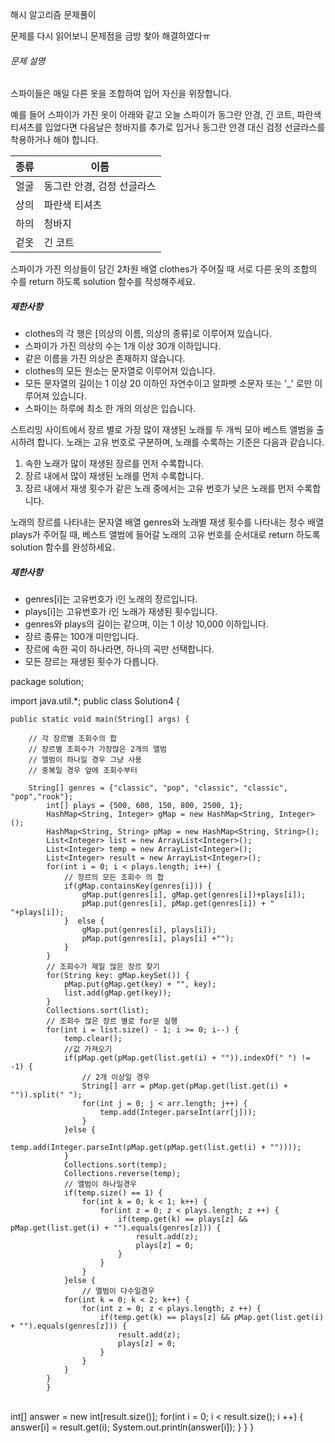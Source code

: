 해시 알고리즘 문제풀이 



문제를 다시 읽어보니 문제점을 금방 찾아 해결하였다ㅠ

###### 문제 설명

스파이들은 매일 다른 옷을 조합하여 입어 자신을 위장합니다.

예를 들어 스파이가 가진 옷이 아래와 같고 오늘 스파이가 동그란 안경, 긴 코트, 파란색 티셔츠를 입었다면 다음날은 청바지를 추가로 입거나 동그란 안경 대신 검정 선글라스를 착용하거나 해야 합니다.

| 종류 | 이름                       |
| ---- | -------------------------- |
| 얼굴 | 동그란 안경, 검정 선글라스 |
| 상의 | 파란색 티셔츠              |
| 하의 | 청바지                     |
| 겉옷 | 긴 코트                    |

스파이가 가진 의상들이 담긴 2차원 배열 clothes가 주어질 때 서로 다른 옷의 조합의 수를 return 하도록 solution 함수를 작성해주세요.

##### 제한사항

- clothes의 각 행은 [의상의 이름, 의상의 종류]로 이루어져 있습니다.
- 스파이가 가진 의상의 수는 1개 이상 30개 이하입니다.
- 같은 이름을 가진 의상은 존재하지 않습니다.
- clothes의 모든 원소는 문자열로 이루어져 있습니다.
- 모든 문자열의 길이는 1 이상 20 이하인 자연수이고 알파벳 소문자 또는 '_' 로만 이루어져 있습니다.
- 스파이는 하루에 최소 한 개의 의상은 입습니다.

스트리밍 사이트에서 장르 별로 가장 많이 재생된 노래를 두 개씩 모아 베스트 앨범을 출시하려 합니다. 노래는 고유 번호로 구분하며, 노래를 수록하는 기준은 다음과 같습니다.

1. 속한 노래가 많이 재생된 장르를 먼저 수록합니다.
2. 장르 내에서 많이 재생된 노래를 먼저 수록합니다.
3. 장르 내에서 재생 횟수가 같은 노래 중에서는 고유 번호가 낮은 노래를 먼저 수록합니다.

노래의 장르를 나타내는 문자열 배열 genres와 노래별 재생 횟수를 나타내는 정수 배열 plays가 주어질 때, 베스트 앨범에 들어갈 노래의 고유 번호를 순서대로 return 하도록 solution 함수를 완성하세요.

##### 제한사항

- genres[i]는 고유번호가 i인 노래의 장르입니다.
- plays[i]는 고유번호가 i인 노래가 재생된 횟수입니다.
- genres와 plays의 길이는 같으며, 이는 1 이상 10,000 이하입니다.
- 장르 종류는 100개 미만입니다.
- 장르에 속한 곡이 하나라면, 하나의 곡만 선택합니다.
- 모든 장르는 재생된 횟수가 다릅니다.



package solution;

import java.util.*;
public class Solution4 {
	
	public static void main(String[] args) {
	
		// 각 장르별 조회수의 합
		// 장르별 조회수가 가장많은 2개의 앨범
		// 엘범이 하나일 경우 그냥 사용
		// 중복일 경우 앞에 조회수부터
		
		String[] genres = {"classic", "pop", "classic", "classic", "pop","rook"};	
	    	int[] plays = {500, 600, 150, 800, 2500, 1};
	        HashMap<String, Integer> gMap = new HashMap<String, Integer>();
	        HashMap<String, String> pMap = new HashMap<String, String>();
	        List<Integer> list = new ArrayList<Integer>();
	        List<Integer> temp = new ArrayList<Integer>();
	        List<Integer> result = new ArrayList<Integer>();
	        for(int i = 0; i < plays.length; i++) {
	        	// 장르의 모든 조회수 의 합
	            if(gMap.containsKey(genres[i])) {
	            	gMap.put(genres[i], gMap.get(genres[i])+plays[i]);
	            	pMap.put(genres[i], pMap.get(genres[i]) + " "+plays[i]);
	            }  else {
	            	gMap.put(genres[i], plays[i]);
	            	pMap.put(genres[i], plays[i] +"");
	            }
	        }
	        // 조회수가 제일 많은 장르 찾기
	        for(String key: gMap.keySet()) {
	        	pMap.put(gMap.get(key) + "", key);
	        	list.add(gMap.get(key));
	        }
	        Collections.sort(list);
	        // 조회수 많은 장르 별로 for문 실행 
	        for(int i = list.size() - 1; i >= 0; i--) {
	        	temp.clear();
	        	//값 가져오기 
	        	if(pMap.get(pMap.get(list.get(i) + "")).indexOf(" ") != -1) {
	        		// 2개 이상일 경우
	        		String[] arr = pMap.get(pMap.get(list.get(i) + "")).split(" ");
	        		for(int j = 0; j < arr.length; j++) {
	        			temp.add(Integer.parseInt(arr[j]));
	        		}
	        	}else {
	        		temp.add(Integer.parseInt(pMap.get(pMap.get(list.get(i) + ""))));
	        	}
	        	Collections.sort(temp);
	        	Collections.reverse(temp);
	        	// 앨범이 하나일경우
	        	if(temp.size() == 1) {
	        		for(int k = 0; k < 1; k++) {
		        		for(int z = 0; z < plays.length; z ++) {
		        			if(temp.get(k) == plays[z] && pMap.get(list.get(i) + "").equals(genres[z])) {
		        				result.add(z);
		        				plays[z] = 0;
		        			}
		        		}
	        		}
	        	}else {
	        		// 앨범이 다수일경우
	        	for(int k = 0; k < 2; k++) {
	        		for(int z = 0; z < plays.length; z ++) {
	        			if(temp.get(k) == plays[z] && pMap.get(list.get(i) + "").equals(genres[z])) {
	        				result.add(z);
	        				plays[z] = 0;
	        			}
	        		}
	        	}
	        }
	        }


​	        
	        int[] answer = new int[result.size()];
	        for(int i = 0; i < result.size(); i ++) {
	        	answer[i] = result.get(i);
	        	System.out.println(answer[i]);
	        }
	    }
	}